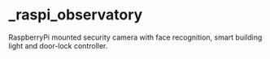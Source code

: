 # _raspi_observatory
RaspberryPi mounted security camera with face recognition, smart building light and door-lock controller.
